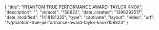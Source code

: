 {
    "title": "PHANTOM TRUE PERFORMANCE AWARD: TAYLOR KNOX",
    "description": "",
    "videoid": "158823",
    "date_created": "1398292517",
    "date_modified": "1418181335",
    "type": "captivate",
    "layout": "video",
    "url": "\/v\/phantom-true-performance-award-taylor-knox\/158823"
}